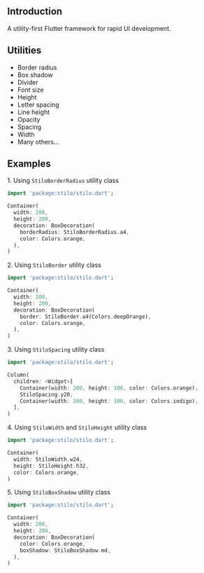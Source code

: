 ## Introduction

A utility-first Flutter framework for rapid UI development.

## Utilities

* Border radius
* Box shadow
* Divider
* Font size
* Height
* Letter spacing
* Line height
* Opacity
* Spacing
* Width
* Many others...

## Examples

1\. Using `StiloBorderRadius` utility class

```dart
import 'package:stilo/stilo.dart';

Container(
  width: 200,
  height: 200,
  decoration: BoxDecoration(
    borderRadius: StiloBorderRadius.a4,
    color: Colors.orange,
  ),
)
```

2\. Using `StiloBorder` utility class

```dart
import 'package:stilo/stilo.dart';

Container(
  width: 200,
  height: 200,
  decoration: BoxDecoration(
    border: StiloBorder.a4(Colors.deepOrange),
    color: Colors.orange,
  ),
)
```

3\. Using `StiloSpacing` utility class

```dart
import 'package:stilo/stilo.dart';

Column(
  children: <Widget>[
    Container(width: 200, height: 100, color: Colors.orange),
    StiloSpacing.y20,
    Container(width: 200, height: 100, color: Colors.indigo),
  ],
)
```

4\. Using `StiloWidth` and `StiloHeight` utility class

```dart
import 'package:stilo/stilo.dart';

Container(
  width: StiloWidth.w24,
  height: StiloHeight.h32,
  color: Colors.orange,
)
```

5\. Using `StiloBoxShadow` utility class

```dart
import 'package:stilo/stilo.dart';

Container(
  width: 200,
  height: 200,
  decoration: BoxDecoration(
    color: Colors.orange,
    boxShadow: StiloBoxShadow.md,
  ),
)
```